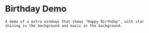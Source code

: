 # Birthday Demo
    A demo of a extra windows that shows "Happy Birthday", with star shining in the background and music in the background.